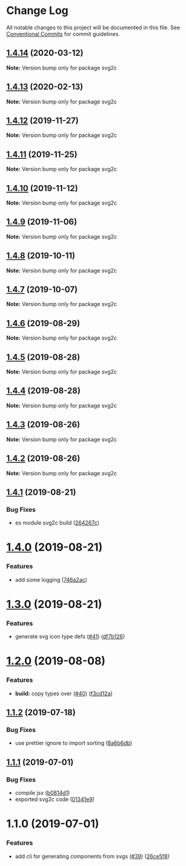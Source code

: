# Change Log

All notable changes to this project will be documented in this file.
See [Conventional Commits](https://conventionalcommits.org) for commit guidelines.

## [1.4.14](https://github.com/4Catalyzer/cli/compare/svg2c@1.4.13...svg2c@1.4.14) (2020-03-12)

**Note:** Version bump only for package svg2c





## [1.4.13](https://github.com/4Catalyzer/cli/compare/svg2c@1.4.12...svg2c@1.4.13) (2020-02-13)

**Note:** Version bump only for package svg2c





## [1.4.12](https://github.com/4Catalyzer/cli/compare/svg2c@1.4.11...svg2c@1.4.12) (2019-11-27)

**Note:** Version bump only for package svg2c





## [1.4.11](https://github.com/4Catalyzer/cli/compare/svg2c@1.4.10...svg2c@1.4.11) (2019-11-25)

**Note:** Version bump only for package svg2c





## [1.4.10](https://github.com/4Catalyzer/cli/compare/svg2c@1.4.9...svg2c@1.4.10) (2019-11-12)

**Note:** Version bump only for package svg2c





## [1.4.9](https://github.com/4Catalyzer/cli/compare/svg2c@1.4.8...svg2c@1.4.9) (2019-11-06)

**Note:** Version bump only for package svg2c





## [1.4.8](https://github.com/4Catalyzer/cli/compare/svg2c@1.4.7...svg2c@1.4.8) (2019-10-11)

**Note:** Version bump only for package svg2c





## [1.4.7](https://github.com/4Catalyzer/cli/compare/svg2c@1.4.6...svg2c@1.4.7) (2019-10-07)

**Note:** Version bump only for package svg2c





## [1.4.6](https://github.com/4Catalyzer/cli/compare/svg2c@1.4.5...svg2c@1.4.6) (2019-08-29)

**Note:** Version bump only for package svg2c





## [1.4.5](https://github.com/4Catalyzer/cli/compare/svg2c@1.4.4...svg2c@1.4.5) (2019-08-28)

**Note:** Version bump only for package svg2c





## [1.4.4](https://github.com/4Catalyzer/cli/compare/svg2c@1.4.3...svg2c@1.4.4) (2019-08-28)

**Note:** Version bump only for package svg2c





## [1.4.3](https://github.com/4Catalyzer/cli/compare/svg2c@1.4.2...svg2c@1.4.3) (2019-08-26)

**Note:** Version bump only for package svg2c





## [1.4.2](https://github.com/4Catalyzer/cli/compare/svg2c@1.4.1...svg2c@1.4.2) (2019-08-26)

**Note:** Version bump only for package svg2c





## [1.4.1](https://github.com/4Catalyzer/cli/compare/svg2c@1.4.0...svg2c@1.4.1) (2019-08-21)


### Bug Fixes

* es module svg2c build ([264267c](https://github.com/4Catalyzer/cli/commit/264267c))





# [1.4.0](https://github.com/4Catalyzer/cli/compare/svg2c@1.3.0...svg2c@1.4.0) (2019-08-21)


### Features

* add some logging ([746a2ac](https://github.com/4Catalyzer/cli/commit/746a2ac))





# [1.3.0](https://github.com/4Catalyzer/cli/compare/svg2c@1.2.0...svg2c@1.3.0) (2019-08-21)


### Features

* generate svg icon type defs ([#41](https://github.com/4Catalyzer/cli/issues/41)) ([df7b126](https://github.com/4Catalyzer/cli/commit/df7b126))





# [1.2.0](https://github.com/4Catalyzer/cli/compare/svg2c@1.1.2...svg2c@1.2.0) (2019-08-08)


### Features

* **build:** copy types over ([#40](https://github.com/4Catalyzer/cli/issues/40)) ([f3cd12a](https://github.com/4Catalyzer/cli/commit/f3cd12a))





## [1.1.2](https://github.com/4Catalyzer/cli/compare/svg2c@1.1.1...svg2c@1.1.2) (2019-07-18)


### Bug Fixes

* use prettier ignore to import sorting ([8a6b6db](https://github.com/4Catalyzer/cli/commit/8a6b6db))





## [1.1.1](https://github.com/4Catalyzer/cli/compare/svg2c@1.1.0...svg2c@1.1.1) (2019-07-01)


### Bug Fixes

* compile jsx ([b0814d1](https://github.com/4Catalyzer/cli/commit/b0814d1))
* exported svg2c code ([01341e9](https://github.com/4Catalyzer/cli/commit/01341e9))





# 1.1.0 (2019-07-01)


### Features

* add cli for generating components from svgs ([#39](https://github.com/4Catalyzer/cli/issues/39)) ([26ce5f8](https://github.com/4Catalyzer/cli/commit/26ce5f8))
